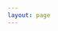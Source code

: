 ```yaml
---
layout: page
---
```

<script setup>
    import {
        VPTeamPage,
        VPTeamPageTitle,
        VPTeamMembers,
        VPTeamPageSection
    } from 'vitepress/theme';

    const members2023 = [
        {
            avatar: '/avator/单禹嘉.jpg',
            name: '单禹嘉',
            org: '计算机学院',
            desc: '繁花似锦觅安宁 淡水流云渡此生',
            links: [
                { icon: 'github', link: 'https://github.com/eleliauk' },
            ]
        },
        {
            avatar: '/avator/唐诗吟.png',
            name: '唐诗吟',
            org: '计算机学院',
            desc: '躺？想',       
        },
        {
            avatar: '/avator/李子昂.jpg',
            name: '李子昂',
            org: '计算机学院',
            desc: '格兰芬多在读',   
            links: [
                { icon: 'github', link: 'https://github.com/lulisnd' },
            ]  
        },
        {
            avatar: '/avator/年智斌.jpg',
            name: '年智斌',
            org: '计算机学院',
            desc:'懒得动，懒得想，懒得一切。'   
        },
        {
            avatar: '/avator/焦新亨.png',
            name: '焦新亨',
            org: '计算机学院',
            desc: '这是一个签名',  
            links: [
                { icon: 'github', link: 'https://github.com/drunksweet' }
            ]       
    },
     {
        avatar: '/avator/傅树炫.jpg',
        name: '傅树炫',
        org: '计算机学院',
        desc: '你随便弄一下就好了',                 
    },
      {
        avatar: '/avator/李逸飞.jpg',
        name: '李逸飞',
        org: '计算机学院',
        desc: '心中有海，不赶浪潮',   
        links: [
            { icon: 'github', link: 'https://github.com/ToEiffel' },
           
        ]              
    },
    {
        avatar: '/avator/赖景康.jpg',
        name: '赖景康',
        org: '计算机学院',
        desc: '让故事留下来',                 
    },
    ];
    const members2022 = [
    {
       avatar: '/avator/王敏君.jpg',
        name: '王敏君',
        org: '计算机学院',
        desc: '战斗的意义是为了生存',
    },{
       avatar: '/avator/杨雯琪.jpg',
        name: '杨雯琪',
        org: '计算机学院',
        desc: '咸鱼也想翻身',
    },
    {
       avatar: '/avator/刘子鹏.jpg',
        name: '刘子鹏',
        org: '计算机学院',
        desc: '晚安',
    },
    {
       avatar: '/avator/王桥宏.jpg',
        name: '王桥宏',
        org: '计算机学院',
        desc: '尔曹身与名俱灭，不废江河万古流',
          links: [
            { icon: 'github', link: 'https://github.com/qhongyxy' },
           
        ]
    }];
    const members2021 = [
    {
        avatar: '/avator/耿明强.jpg',
        name: '耿明强',
        org: '计算机学院',
        desc:'a picky info miner',
        links: [
            { icon: 'github', link: 'https://github.com/mqgeng/' },
           
        ]
    }
    ];
</script>

<VPTeamPage>
    <VPTeamPageTitle>
        <template #title>华中师范大学 无人机协会</template>
        <template #lead>成员介绍</template>
    </VPTeamPageTitle>
    <VPTeamPageSection>
        <template #title>2023级</template>
        <template #lead>...</template>
        <template #members>
            <VPTeamMembers size="small" :members="members2023"/>
        </template>
    </VPTeamPageSection>
    <VPTeamPageSection>
        <template #title>2022级</template>
        <template #lead>...</template>
        <template #members>
            <VPTeamMembers size="small" :members="members2022"/>
        </template>
    </VPTeamPageSection>
    <VPTeamPageSection>
        <template #title>2021级</template>
        <template #lead>...</template>
        <template #members>
            <VPTeamMembers size="small" :members="members2021"/>
        </template>
    </VPTeamPageSection>
</VPTeamPage>